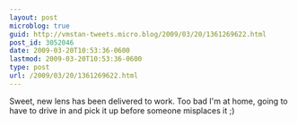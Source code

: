 ```yaml
---
layout: post
microblog: true
guid: http://vmstan-tweets.micro.blog/2009/03/20/1361269622.html
post_id: 3052046
date: 2009-03-20T10:53:36-0600
lastmod: 2009-03-20T10:53:36-0600
type: post
url: /2009/03/20/1361269622.html
---
```

Sweet, new lens has been delivered to work. Too bad I'm at home, going to have to drive in and pick it up before someone misplaces it ;)
